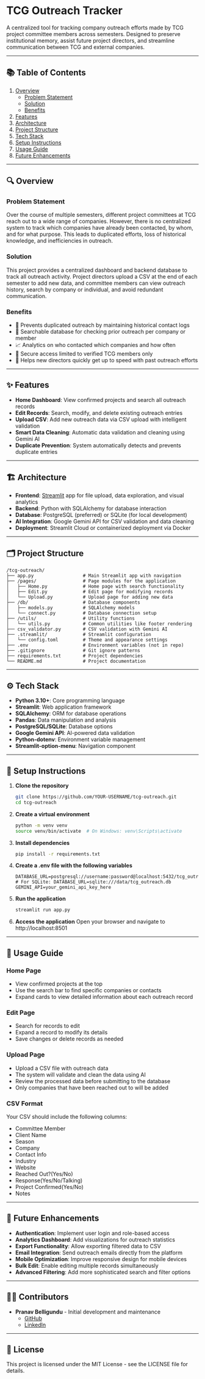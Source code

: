 # TCG Outreach Tracker

A centralized tool for tracking company outreach efforts made by TCG project committee members across semesters. Designed to preserve institutional memory, assist future project directors, and streamline communication between TCG and external companies.

---

## 📚 Table of Contents

1. [Overview](#overview)
   - [Problem Statement](#problem-statement)
   - [Solution](#solution)
   - [Benefits](#benefits)
2. [Features](#features)
3. [Architecture](#architecture)
4. [Project Structure](#project-structure)
5. [Tech Stack](#tech-stack)
6. [Setup Instructions](#setup-instructions)
7. [Usage Guide](#usage-guide)
8. [Future Enhancements](#future-enhancements)

---

## 🔍 Overview

### Problem Statement

Over the course of multiple semesters, different project committees at TCG reach out to a wide range of companies. However, there is no centralized system to track which companies have already been contacted, by whom, and for what purpose. This leads to duplicated efforts, loss of historical knowledge, and inefficiencies in outreach.

### Solution

This project provides a centralized dashboard and backend database to track all outreach activity. Project directors upload a CSV at the end of each semester to add new data, and committee members can view outreach history, search by company or individual, and avoid redundant communication.

### Benefits

- 🔁 Prevents duplicated outreach by maintaining historical contact logs
- 🔎 Searchable database for checking prior outreach per company or member
- 📈 Analytics on who contacted which companies and how often
- 🔐 Secure access limited to verified TCG members only
- 🧠 Helps new directors quickly get up to speed with past outreach efforts

---

## ✨ Features

- **Home Dashboard**: View confirmed projects and search all outreach records
- **Edit Records**: Search, modify, and delete existing outreach entries
- **Upload CSV**: Add new outreach data via CSV upload with intelligent validation
- **Smart Data Cleaning**: Automatic data validation and cleaning using Gemini AI
- **Duplicate Prevention**: System automatically detects and prevents duplicate entries

---

## 🏗️ Architecture

- **Frontend**: [Streamlit](https://streamlit.io/) app for file upload, data exploration, and visual analytics
- **Backend**: Python with SQLAlchemy for database interaction
- **Database**: PostgreSQL (preferred) or SQLite (for local development)
- **AI Integration**: Google Gemini API for CSV validation and data cleaning
- **Deployment**: Streamlit Cloud or containerized deployment via Docker

---

## 🗂 Project Structure

```
/tcg-outreach/
├── app.py                  # Main Streamlit app with navigation
├── /pages/                 # Page modules for the application
│   ├── Home.py             # Home page with search functionality
│   ├── Edit.py             # Edit page for modifying records
│   └── Upload.py           # Upload page for adding new data
├── /db/                    # Database components
│   ├── models.py           # SQLAlchemy models
│   └── connect.py          # Database connection setup
├── /utils/                 # Utility functions
│   └── utils.py            # Common utilities like footer rendering
├── csv_validator.py        # CSV validation with Gemini AI
├── .streamlit/             # Streamlit configuration
│   └── config.toml         # Theme and appearance settings
├── .env                    # Environment variables (not in repo)
├── .gitignore              # Git ignore patterns
├── requirements.txt        # Project dependencies
└── README.md               # Project documentation
```

---

## ⚙️ Tech Stack

- **Python 3.10+**: Core programming language
- **Streamlit**: Web application framework
- **SQLAlchemy**: ORM for database operations
- **Pandas**: Data manipulation and analysis
- **PostgreSQL/SQLite**: Database options
- **Google Gemini API**: AI-powered data validation
- **Python-dotenv**: Environment variable management
- **Streamlit-option-menu**: Navigation component

---

## 🚀 Setup Instructions

1. **Clone the repository**
   ```bash
   git clone https://github.com/YOUR-USERNAME/tcg-outreach.git
   cd tcg-outreach
   ```

2. **Create a virtual environment**
   ```bash
   python -m venv venv
   source venv/bin/activate  # On Windows: venv\Scripts\activate
   ```

3. **Install dependencies**
   ```bash
   pip install -r requirements.txt
   ```

4. **Create a .env file with the following variables**
   ```
   DATABASE_URL=postgresql://username:password@localhost:5432/tcg_outreach
   # For SQLite: DATABASE_URL=sqlite:///data/tcg_outreach.db
   GEMINI_API=your_gemini_api_key_here
   ```

5. **Run the application**
   ```bash
   streamlit run app.py
   ```

6. **Access the application**
   Open your browser and navigate to http://localhost:8501

---

## 📖 Usage Guide

### Home Page
- View confirmed projects at the top
- Use the search bar to find specific companies or contacts
- Expand cards to view detailed information about each outreach record

### Edit Page
- Search for records to edit
- Expand a record to modify its details
- Save changes or delete records as needed

### Upload Page
- Upload a CSV file with outreach data
- The system will validate and clean the data using AI
- Review the processed data before submitting to the database
- Only companies that have been reached out to will be added

### CSV Format
Your CSV should include the following columns:
- Committee Member
- Client Name
- Season
- Company
- Contact Info
- Industry
- Website
- Reached Out?(Yes/No)
- Response(Yes/No/Talking)
- Project Confirmed(Yes/No)
- Notes

---

## 🔮 Future Enhancements

- **Authentication**: Implement user login and role-based access
- **Analytics Dashboard**: Add visualizations for outreach statistics
- **Export Functionality**: Allow exporting filtered data to CSV
- **Email Integration**: Send outreach emails directly from the platform
- **Mobile Optimization**: Improve responsive design for mobile devices
- **Bulk Edit**: Enable editing multiple records simultaneously
- **Advanced Filtering**: Add more sophisticated search and filter options

---

## 👨‍💻 Contributors

- **Pranav Belligundu** - Initial development and maintenance
  - [GitHub](https://github.com/pranav-B21)
  - [LinkedIn](https://linkedin.com/in/pranav-belligundu/)

---

## 📄 License

This project is licensed under the MIT License - see the LICENSE file for details.



